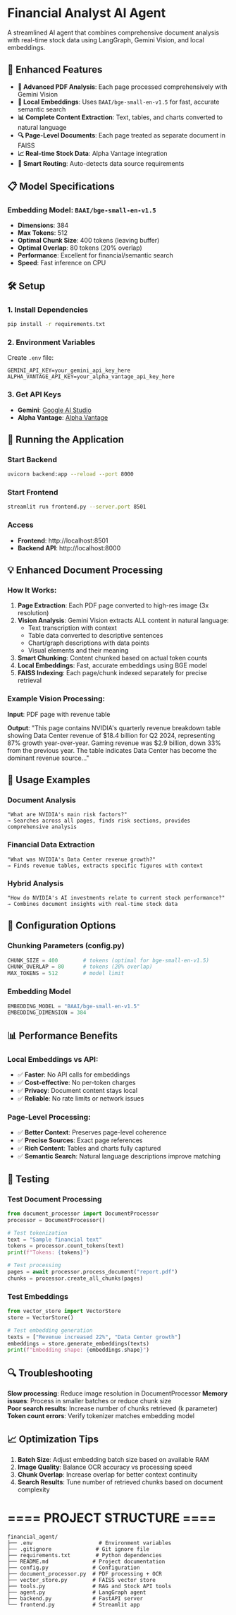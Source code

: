 # Financial Analyst AI Agent

A streamlined AI agent that combines comprehensive document analysis with real-time stock data using LangGraph, Gemini Vision, and local embeddings.

## 🚀 Enhanced Features

- **📄 Advanced PDF Analysis**: Each page processed comprehensively with Gemini Vision
- **🧠 Local Embeddings**: Uses `BAAI/bge-small-en-v1.5` for fast, accurate semantic search
- **📊 Complete Content Extraction**: Text, tables, and charts converted to natural language
- **🔍 Page-Level Documents**: Each page treated as separate document in FAISS
- **📈 Real-time Stock Data**: Alpha Vantage integration
- **🤖 Smart Routing**: Auto-detects data source requirements

## 📋 Model Specifications

### Embedding Model: `BAAI/bge-small-en-v1.5`
- **Dimensions**: 384
- **Max Tokens**: 512
- **Optimal Chunk Size**: 400 tokens (leaving buffer)
- **Optimal Overlap**: 80 tokens (20% overlap)
- **Performance**: Excellent for financial/semantic search
- **Speed**: Fast inference on CPU

## 🛠️ Setup

### 1. Install Dependencies
```bash
pip install -r requirements.txt
```

### 2. Environment Variables
Create `.env` file:
```env
GEMINI_API_KEY=your_gemini_api_key_here
ALPHA_VANTAGE_API_KEY=your_alpha_vantage_api_key_here
```

### 3. Get API Keys
- **Gemini**: [Google AI Studio](https://makersuite.google.com/app/apikey)
- **Alpha Vantage**: [Alpha Vantage](https://www.alphavantage.co/support/#api-key)

## 🚀 Running the Application

### Start Backend
```bash
uvicorn backend:app --reload --port 8000
```

### Start Frontend  
```bash
streamlit run frontend.py --server.port 8501
```

### Access
- **Frontend**: http://localhost:8501
- **Backend API**: http://localhost:8000

## 💡 Enhanced Document Processing

### How It Works:
1. **Page Extraction**: Each PDF page converted to high-res image (3x resolution)
2. **Vision Analysis**: Gemini Vision extracts ALL content in natural language:
   - Text transcription with context
   - Table data converted to descriptive sentences  
   - Chart/graph descriptions with data points
   - Visual elements and their meaning
3. **Smart Chunking**: Content chunked based on actual token counts
4. **Local Embeddings**: Fast, accurate embeddings using BGE model
5. **FAISS Indexing**: Each page/chunk indexed separately for precise retrieval

### Example Vision Processing:
**Input**: PDF page with revenue table

**Output**: "This page contains NVIDIA's quarterly revenue breakdown table showing Data Center revenue of 
$18.4 billion for Q2 2024, representing 87% growth year-over-year. Gaming revenue was $2.9 billion, down 33% from the previous year. The table indicates Data Center has become the dominant revenue source..."

## 🎯 Usage Examples

### Document Analysis
```
"What are NVIDIA's main risk factors?"
→ Searches across all pages, finds risk sections, provides comprehensive analysis
```

### Financial Data Extraction  
```
"What was NVIDIA's Data Center revenue growth?"
→ Finds revenue tables, extracts specific figures with context
```

### Hybrid Analysis
```
"How do NVIDIA's AI investments relate to current stock performance?"
→ Combines document insights with real-time stock data
```

## 🔧 Configuration Options

### Chunking Parameters (config.py)
```python
CHUNK_SIZE = 400        # tokens (optimal for bge-small-en-v1.5)
CHUNK_OVERLAP = 80      # tokens (20% overlap)
MAX_TOKENS = 512        # model limit
```

### Embedding Model
```python
EMBEDDING_MODEL = "BAAI/bge-small-en-v1.5"
EMBEDDING_DIMENSION = 384
```

## 📊 Performance Benefits

### Local Embeddings vs API:
- ✅ **Faster**: No API calls for embeddings
- ✅ **Cost-effective**: No per-token charges
- ✅ **Privacy**: Document content stays local
- ✅ **Reliable**: No rate limits or network issues

### Page-Level Processing:
- ✅ **Better Context**: Preserves page-level coherence
- ✅ **Precise Sources**: Exact page references
- ✅ **Rich Content**: Tables and charts fully captured
- ✅ **Semantic Search**: Natural language descriptions improve matching

## 🧪 Testing

### Test Document Processing
```python
from document_processor import DocumentProcessor
processor = DocumentProcessor()

# Test tokenization
text = "Sample financial text"
tokens = processor.count_tokens(text)
print(f"Tokens: {tokens}")

# Test processing
pages = await processor.process_document("report.pdf")
chunks = processor.create_all_chunks(pages)
```

### Test Embeddings
```python
from vector_store import VectorStore
store = VectorStore()

# Test embedding generation
texts = ["Revenue increased 22%", "Data Center growth"]
embeddings = store.generate_embeddings(texts)
print(f"Embedding shape: {embeddings.shape}")
```

## 🔍 Troubleshooting

**Slow processing**: Reduce image resolution in DocumentProcessor
**Memory issues**: Process in smaller batches or reduce chunk size  
**Poor search results**: Increase number of chunks retrieved (k parameter)
**Token count errors**: Verify tokenizer matches embedding model

## 📈 Optimization Tips

1. **Batch Size**: Adjust embedding batch size based on available RAM
2. **Image Quality**: Balance OCR accuracy vs processing speed
3. **Chunk Overlap**: Increase overlap for better context continuity
4. **Search Results**: Tune number of retrieved chunks based on document complexity

# ==== PROJECT STRUCTURE ====

```
financial_agent/
├── .env                     # Environment variables
├── .gitignore              # Git ignore file
├── requirements.txt        # Python dependencies
├── README.md              # Project documentation
├── config.py              # Configuration
├── document_processor.py  # PDF processing + OCR
├── vector_store.py        # FAISS vector store
├── tools.py               # RAG and Stock API tools
├── agent.py               # LangGraph agent
├── backend.py             # FastAPI server
└── frontend.py            # Streamlit app
```
